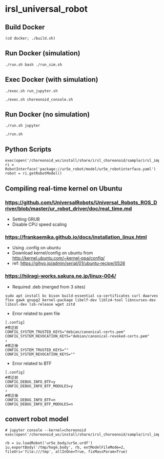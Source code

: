 # irsl_universal_robot

## Build Docker

```
(cd docker; ./build.sh)
```

## Run Docker (simulation)

```
./run.sh bash ./run_sim.sh
```

## Exec Docker (with simulation)

```
./exec.sh run_jupyter.sh
```

```
./exec.sh choreonoid_console.sh
```

## Run Docker (no simulation)

```
./run.sh jupyter
```

```
./run.sh
```

## Python Scripts

```
exec(open('/choreonoid_ws/install/share/irsl_choreonoid/sample/irsl_import.py').read())
ri = RobotInterface('package://ur5e_robot/model/ur5e_robotinterface.yaml')
robot = ri.getRobotModel()
```

## Compiling real-time kernel on Ubuntu

### https://github.com/UniversalRobots/Universal_Robots_ROS_Driver/blob/master/ur_robot_driver/doc/real_time.md
- Setting GRUB
- Disable CPU speed scaling

### https://frankaemika.github.io/docs/installation_linux.html

- Using .config on ubuntu
- Download kernel/config on ubuntu from http://kernel.ubuntu.com/~kernel-ppa/config/
- ref: https://gihyo.jp/admin/serial/01/ubuntu-recipe/0526

### https://hiiragi-works.sakura.ne.jp/linux-004/

- Required .deb (merged from 3 sites)
```
sudo apt install bc bison build-essential ca-certificates curl dwarves flex gawk gnupg2 kernel-package libelf-dev liblz4-tool libncurses-dev libssl-dev lsb-release wget zstd
```

- Error related to pem file
```
[.config]
#修正前
CONFIG_SYSTEM_TRUSTED_KEYS="debian/canonical-certs.pem"
CONFIG_SYSTEM_REVOCATION_KEYS="debian/canonical-revoked-certs.pem"
↓
#修正後
CONFIG_SYSTEM_TRUSTED_KEYS=""
CONFIG_SYSTEM_REVOCATION_KEYS=""
```

- Error related to BTF
```
[.config]
#修正前
CONFIG_DEBUG_INFO_BTF=y
CONFIG_DEBUG_INFO_BTF_MODULES=y
↓
#修正後
CONFIG_DEBUG_INFO_BTF=n
CONFIG_DEBUG_INFO_BTF_MODULES=n
```

## convert robot model

```
# jupyter console --kernel=choreonoid
exec(open('/choreonoid_ws/install/share/irsl_choreonoid/sample/irsl_import.py').read())

rb = iu.loadRobot('ur5e_body/ur5e.urdf')
iu.exportBody('/tmp/hoge.body', rb, extModelFileMode=2, fileUri='file:///tmp', allInOne=True, fixMassParam=True)
```
